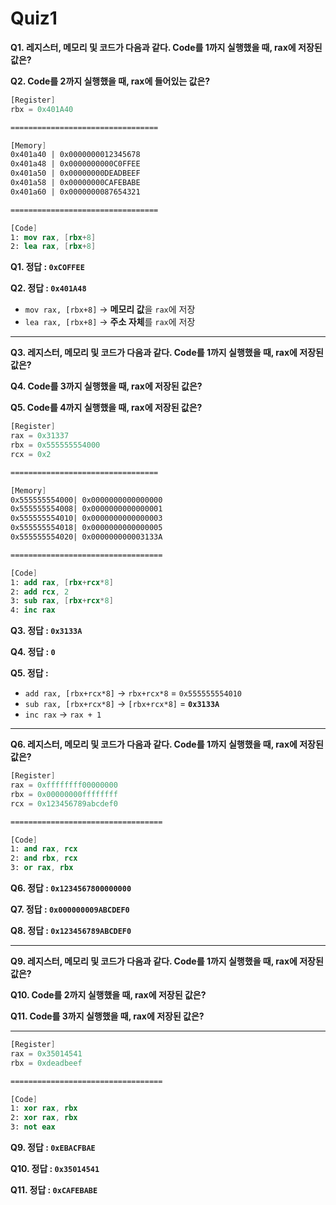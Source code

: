 # Quiz1

**Q1. 레지스터, 메모리 및 코드가 다음과 같다. Code를 1까지 실행했을 때, rax에 저장된 값은?**

**Q2. Code를 2까지 실행했을 때, rax에 들어있는 값은?**



```nasm
[Register]
rbx = 0x401A40

=================================

[Memory]
0x401a40 | 0x0000000012345678
0x401a48 | 0x0000000000C0FFEE
0x401a50 | 0x00000000DEADBEEF
0x401a58 | 0x00000000CAFEBABE
0x401a60 | 0x0000000087654321

=================================

[Code]
1: mov rax, [rbx+8]
2: lea rax, [rbx+8]
```

**Q1. 정답 : `0xCOFFEE`**

**Q2. 정답 : `0x401A48`**

- `mov rax, [rbx+8]` → **메모리 값**을 `rax`에 저장
- `lea rax, [rbx+8]` → **주소 자체**를 `rax`에 저장



---

**Q3. 레지스터, 메모리 및 코드가 다음과 같다. Code를 1까지 실행했을 때, rax에 저장된 값은?**

**Q4. Code를 3까지 실행했을 때, rax에 저장된 값은?**

**Q5. Code를 4까지 실행했을 때, rax에 저장된 값은?**



```nasm
[Register]
rax = 0x31337
rbx = 0x555555554000
rcx = 0x2

=================================

[Memory]
0x555555554000| 0x0000000000000000
0x555555554008| 0x0000000000000001
0x555555554010| 0x0000000000000003
0x555555554018| 0x0000000000000005
0x555555554020| 0x000000000003133A

==================================

[Code]
1: add rax, [rbx+rcx*8]
2: add rcx, 2
3: sub rax, [rbx+rcx*8]
4: inc rax
```

**Q3. 정답 : `0x3133A`**

**Q4. 정답 : `0`**

**Q5. 정답 :** 

- `add rax, [rbx+rcx*8]` → `rbx+rcx*8` = `0x555555554010`
- `sub rax, [rbx+rcx*8]` → `[rbx+rcx*8]`  = **`0x3133A`**
- `inc rax` → `rax + 1`


---

**Q6. 레지스터, 메모리 및 코드가 다음과 같다. Code를 1까지 실행했을 때, rax에 저장된 값은?**


```nasm
[Register]
rax = 0xffffffff00000000
rbx = 0x00000000ffffffff
rcx = 0x123456789abcdef0

==================================

[Code]
1: and rax, rcx
2: and rbx, rcx
3: or rax, rbx
```

**Q6. 정답 : `0x1234567800000000`**

**Q7. 정답 : `0x000000009ABCDEF0`**

**Q8. 정답 : `0x123456789ABCDEF0`**


---

**Q9. 레지스터, 메모리 및 코드가 다음과 같다. Code를 1까지 실행했을 때, rax에 저장된 값은?**

**Q10. Code를 2까지 실행했을 때, rax에 저장된 값은?**

**Q11. Code를 3까지 실행했을 때, rax에 저장된 값은?**

---

```nasm
[Register]
rax = 0x35014541
rbx = 0xdeadbeef

==================================

[Code]
1: xor rax, rbx
2: xor rax, rbx
3: not eax
```

**Q9. 정답 : `0xEBACFBAE`**

**Q10. 정답 : `0x35014541`**

**Q11. 정답 : `0xCAFEBABE`**
